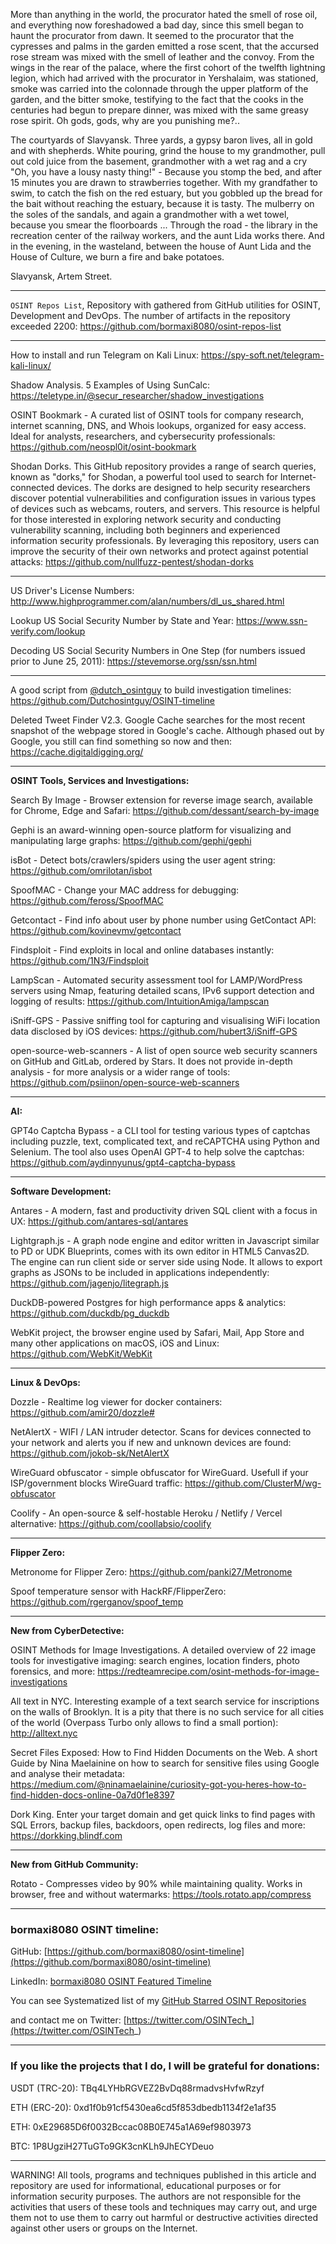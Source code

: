 More than anything in the world, the procurator hated the smell of rose oil, and everything now foreshadowed a bad day, since this smell began to haunt the procurator from dawn. It seemed to the procurator that the cypresses and palms in the garden emitted a rose scent, that the accursed rose stream was mixed with the smell of leather and the convoy. From the wings in the rear of the palace, where the first cohort of the twelfth lightning legion, which had arrived with the procurator in Yershalaim, was stationed, smoke was carried into the colonnade through the upper platform of the garden, and the bitter smoke, testifying to the fact that the cooks in the centuries had begun to prepare dinner, was mixed with the same greasy rose spirit. Oh gods, gods, why are you punishing me?..


The courtyards of Slavyansk. Three yards, a gypsy baron lives, all in gold and with shepherds. White pouring, grind the house to my grandmother, pull out cold juice from the basement, grandmother with a wet rag and a cry "Oh, you have a lousy nasty thing!" - Because you stomp the bed, and after 15 minutes you are drawn to strawberries together. With my grandfather to swim, to catch the fish on the red estuary, but you gobbled up the bread for the bait without reaching the estuary, because it is tasty. The mulberry on the soles of the sandals, and again a grandmother with a wet towel, because you smear the floorboards ... Through the road - the library in the recreation center of the railway workers, and the aunt Lida works there. And in the evening, in the wasteland, between the house of Aunt Lida and the House of Culture, we burn a fire and bake potatoes.

Slavyansk, Artem Street.

----

```OSINT Repos List```, Repository with gathered from GitHub utilities for OSINT, Development and DevOps. The number of artifacts in the repository exceeded 2200: https://github.com/bormaxi8080/osint-repos-list

----

How to install and run Telegram on Kali Linux: https://spy-soft.net/telegram-kali-linux/

Shadow Analysis. 5 Examples of Using SunCalc: https://teletype.in/@secur_researcher/shadow_investigations

OSINT Bookmark - A curated list of OSINT tools for company research, internet scanning, DNS, and Whois lookups, organized for easy access. Ideal for analysts, researchers, and cybersecurity professionals: https://github.com/neospl0it/osint-bookmark

Shodan Dorks. This GitHub repository provides a range of search queries, known as "dorks," for Shodan, a powerful tool used to search for Internet-connected devices. The dorks are designed to help security researchers discover potential vulnerabilities and configuration issues in various types of devices such as webcams, routers, and servers. This resource is helpful for those interested in exploring network security and conducting vulnerability scanning, including both beginners and experienced information security professionals. By leveraging this repository, users can improve the security of their own networks and protect against potential attacks: https://github.com/nullfuzz-pentest/shodan-dorks

----

US Driver's License Numbers: http://www.highprogrammer.com/alan/numbers/dl_us_shared.html

Lookup US Social Security Number by State and Year: https://www.ssn-verify.com/lookup

Decoding US Social Security Numbers in One Step (for numbers issued prior to June 25, 2011): https://stevemorse.org/ssn/ssn.html

----

A good script from [@dutch_osintguy](https://x.com/dutch_osintguy) to build investigation timelines: https://github.com/Dutchosintguy/OSINT-timeline

Deleted Tweet Finder V2.3. Google Cache searches for the most recent snapshot of the webpage stored in Google's cache. Although phased out by Google, you still can find something so now and then: https://cache.digitaldigging.org/

----

**OSINT Tools, Services and Investigations:**

Search By Image - Browser extension for reverse image search, available for Chrome, Edge and Safari: https://github.com/dessant/search-by-image

Gephi is an award-winning open-source platform for visualizing and manipulating large graphs: https://github.com/gephi/gephi

isBot - Detect bots/crawlers/spiders using the user agent string: https://github.com/omrilotan/isbot

SpoofMAC - Change your MAC address for debugging: https://github.com/feross/SpoofMAC

Getcontact - Find info about user by phone number using GetContact API: https://github.com/kovinevmv/getcontact

Findsploit - Find exploits in local and online databases instantly: https://github.com/1N3/Findsploit

LampScan - Automated security assessment tool for LAMP/WordPress servers using Nmap, featuring detailed scans, IPv6 support detection and logging of results: https://github.com/IntuitionAmiga/lampscan

iSniff-GPS - Passive sniffing tool for capturing and visualising WiFi location data disclosed by iOS devices: https://github.com/hubert3/iSniff-GPS

open-source-web-scanners - A list of open source web security scanners on GitHub and GitLab, ordered by Stars. It does not provide in-depth analysis - for more analysis or a wider range of tools: https://github.com/psiinon/open-source-web-scanners

----

**AI:**

GPT4o Captcha Bypass - a CLI tool for testing various types of captchas including puzzle, text, complicated text, and reCAPTCHA using Python and Selenium. The tool also uses OpenAI GPT-4 to help solve the captchas: https://github.com/aydinnyunus/gpt4-captcha-bypass

---

**Software Development:**

Antares - A modern, fast and productivity driven SQL client with a focus in UX: https://github.com/antares-sql/antares

Lightgraph.js - A graph node engine and editor written in Javascript similar to PD or UDK Blueprints, comes with its own editor in HTML5 Canvas2D. The engine can run client side or server side using Node. It allows to export graphs as JSONs to be included in applications independently: https://github.com/jagenjo/litegraph.js

DuckDB-powered Postgres for high performance apps & analytics: https://github.com/duckdb/pg_duckdb

WebKit project, the browser engine used by Safari, Mail, App Store and many other applications on macOS, iOS and Linux: https://github.com/WebKit/WebKit

----

**Linux & DevOps:**

Dozzle - Realtime log viewer for docker containers: https://github.com/amir20/dozzle#

NetAlertX - WIFI / LAN intruder detector. Scans for devices connected to your network and alerts you if new and unknown devices are found: https://github.com/jokob-sk/NetAlertX

WireGuard obfuscator - simple obfuscator for WireGuard. Usefull if your ISP/government blocks WireGuard traffic: https://github.com/ClusterM/wg-obfuscator

Coolify - An open-source & self-hostable Heroku / Netlify / Vercel alternative: https://github.com/coollabsio/coolify

----

**Flipper Zero:**

Metronome for Flipper Zero: https://github.com/panki27/Metronome

Spoof temperature sensor with HackRF/FlipperZero: https://github.com/rgerganov/spoof_temp

----

**New from CyberDetective:**

OSINT Methods for Image Investigations. A detailed overview of 22 image tools for investigative imaging: search engines, location finders, photo forensics, and more: https://redteamrecipe.com/osint-methods-for-image-investigations

All text in NYC. Interesting example of a text search service for inscriptions on the walls of Brooklyn. It is a pity that there is no such service for all cities of the world (Overpass Turbo only allows to find a small portion): http://alltext.nyc

Secret Files Exposed: How to Find Hidden Documents on the Web. A short Guide by Nina Maelainine on how to search for sensitive files using Google and analyse their metadata: https://medium.com/@ninamaelainine/curiosity-got-you-heres-how-to-find-hidden-docs-online-0a7d0f1e8397

Dork King. Enter your target domain and get quick links to find pages with SQL Errors, backup files, backdoors, open redirects, log files and more: https://dorkking.blindf.com

----

**New from GitHub Community:**

Rotato - Compresses video by 90% while maintaining quality. Works in browser, free and without watermarks: https://tools.rotato.app/compress

----
### bormaxi8080 OSINT timeline:

GitHub: [https://github.com/bormaxi8080/osint-timeline](https://github.com/bormaxi8080/osint-timeline)

LinkedIn: [bormaxi8080 OSINT Featured Timeline](https://www.linkedin.com/in/osintech/details/featured/)

You can see Systematized list of my [GitHub Starred OSINT Repositories](https://github.com/bormaxi8080/osint-repos-list)

and contact me on Twitter: [https://twitter.com/OSINTech_](https://twitter.com/OSINTech_)

----
### If you like the projects that I do, I will be grateful for donations:

USDT (TRC-20): TBq4LYHbRGVEZ2BvDq88rmadvsHvfwRzyf

ETH (ERC-20): 0xd1f0b91cf5430ea6cd5f853dbedb1134f2e1af35

ETH: 0xE29685D6f0032Bccac08B0E745a1A69ef9803973

BTC: 1P8UgziH27TuGTo9GK3cnKLh9JhECYDeuo

----

WARNING! All tools, programs and techniques published in this article and repository are used for informational, educational purposes or for information security purposes. The authors are not responsible for the activities that users of these tools and techniques may carry out, and urge them not to use them to carry out harmful or destructive activities directed against other users or groups on the Internet.
